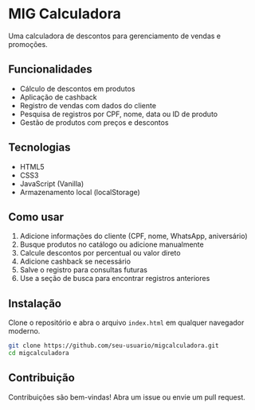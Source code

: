 # MIG Calculadora

Uma calculadora de descontos para gerenciamento de vendas e promoções.

## Funcionalidades

- Cálculo de descontos em produtos
- Aplicação de cashback
- Registro de vendas com dados do cliente
- Pesquisa de registros por CPF, nome, data ou ID de produto
- Gestão de produtos com preços e descontos

## Tecnologias

- HTML5
- CSS3
- JavaScript (Vanilla)
- Armazenamento local (localStorage)

## Como usar

1. Adicione informações do cliente (CPF, nome, WhatsApp, aniversário)
2. Busque produtos no catálogo ou adicione manualmente
3. Calcule descontos por percentual ou valor direto
4. Adicione cashback se necessário
5. Salve o registro para consultas futuras
6. Use a seção de busca para encontrar registros anteriores

## Instalação

Clone o repositório e abra o arquivo `index.html` em qualquer navegador moderno.

```bash
git clone https://github.com/seu-usuario/migcalculadora.git
cd migcalculadora
```

## Contribuição

Contribuições são bem-vindas! Abra um issue ou envie um pull request. 